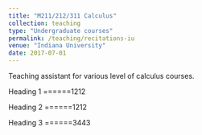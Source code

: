 ```yaml
---
title: "M211/212/311 Calculus"
collection: teaching
type: "Undergraduate courses"
permalink: /teaching/recitations-iu
venue: "Indiana University"
date: 2017-07-01
---
```


Teaching assistant for various level of calculus courses.

Heading 1
======1212

Heading 2
======1212

Heading 3
======3443
